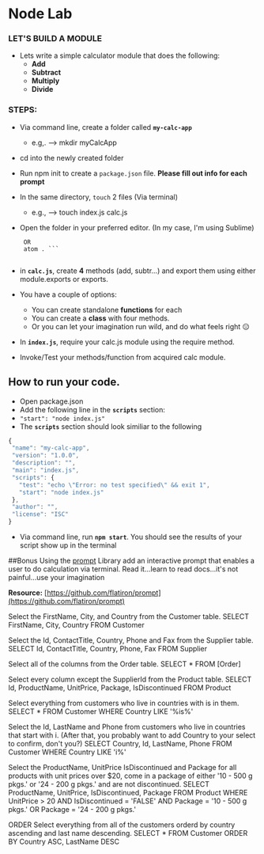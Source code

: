 # Node Lab

###  LET'S BUILD A MODULE

- Lets write a simple calculator module that does the following:
	- **Add**
	- **Subtract**
	- **Multiply**
	- **Divide** 

### STEPS:
 

 - Via command line, create a folder called **`my-calc-app`**
 	- e.g,. -->  mkdir myCalcApp
 - cd into the newly created folder
 - Run npm init to create a `package.json` file. **Please fill out info for each prompt**
 - In the same directory, `touch` 2 files (Via terminal)
 	- e.g., -->  touch index.js calc.js
 	
 - Open the folder in your preferred editor. (In my case, I'm using Sublime)
 	``` subl .
 	 OR
 	 atom . ```
 
 
- in **`calc.js`**, create **4** methods (add, subtr...) and export them using either module.exports or exports.
- You have a couple of options:
	- You can create standalone **functions** for each
	- You can create a **class** with four methods.
	- Or you can let your imagination run wild, and do what feels right 😑	

- In **`index.js`**, require your calc.js module using the require method.
- Invoke/Test your methods/function from acquired calc module.


## How to run your code.
- Open package.json
- Add the following line in the **`scripts`** section:
- `"start": "node index.js" `
- The **`scripts`** section should look similiar to the following


 ```javascript
{
  "name": "my-calc-app",
  "version": "1.0.0",
  "description": "",
  "main": "index.js",
  "scripts": {
    "test": "echo \"Error: no test specified\" && exit 1",
    "start": "node index.js"
  },
  "author": "",
  "license": "ISC"
}
```

- Via command line, run **`npm start`**. You should see the results of your script show up in the terminal


##Bonus
Using the [prompt](https://github.com/flatiron/prompt) Library add an interactive prompt that enables a user to do calculation via terminal. Read it...learn to read docs...it's not painful...use your imagination

**Resource:** [https://github.com/flatiron/prompt](https://github.com/flatiron/prompt)

Select the FirstName, City, and Country from the Customer table.
SELECT FirstName, City, Country FROM Customer

Select the Id, ContactTitle, Country, Phone and Fax from the Supplier table.
SELECT Id, ContactTitle, Country, Phone, Fax FROM Supplier

Select all of the columns from the Order table.
SELECT * FROM [Order]

Select every column except the SupplierId from the Product table.
SELECT Id, ProductName, UnitPrice, Package, IsDiscontinued FROM Product

Select everything from customers who live in countries with is in them.
SELECT * FROM Customer WHERE Country LIKE '%is%'

Select the Id, LastName and Phone from customers who live in countries that start with i. (After that, you probably want to add Country to your select to confirm, don't you?)
SELECT Country, Id, LastName, Phone FROM Customer WHERE Country LIKE 'i%'

Select the ProductName, UnitPrice IsDiscontinued and Package for all products with unit prices over $20, come in a package of either '10 - 500 g pkgs.' or '24 - 200 g pkgs.' and are not discontinued.
SELECT ProductName, UnitPrice, IsDiscontinued, Package FROM Product WHERE UnitPrice > 20 AND IsDiscontinued = 'FALSE' AND Package = '10 - 500 g pkgs.' OR Package = '24 - 200 g pkgs.' 

ORDER
Select everything from all of the customers orderd by country ascending and last name descending.
SELECT * FROM Customer ORDER BY Country ASC, LastName DESC
